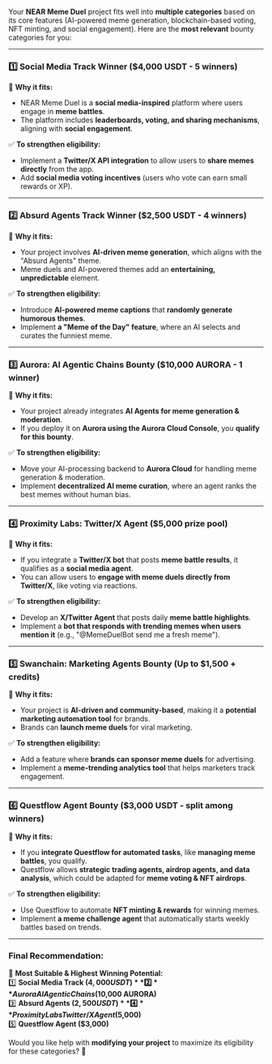 Your **NEAR Meme Duel** project fits well into **multiple categories** based on its core features (AI-powered meme generation, blockchain-based voting, NFT minting, and social engagement). Here are the **most relevant** bounty categories for you:  

---

### **1️⃣ Social Media Track Winner ($4,000 USDT - 5 winners)**  
🔹 **Why it fits:**  
- NEAR Meme Duel is a **social media-inspired** platform where users engage in **meme battles**.  
- The platform includes **leaderboards, voting, and sharing mechanisms**, aligning with **social engagement**.  

✅ **To strengthen eligibility:**  
- Implement a **Twitter/X API integration** to allow users to **share memes directly** from the app.  
- Add **social media voting incentives** (users who vote can earn small rewards or XP).  

---

### **2️⃣ Absurd Agents Track Winner ($2,500 USDT - 4 winners)**  
🔹 **Why it fits:**  
- Your project involves **AI-driven meme generation**, which aligns with the "Absurd Agents" theme.  
- Meme duels and AI-powered themes add an **entertaining, unpredictable** element.  

✅ **To strengthen eligibility:**  
- Introduce **AI-powered meme captions** that **randomly generate humorous themes**.  
- Implement **a "Meme of the Day" feature**, where an AI selects and curates the funniest meme.  

---

### **3️⃣ Aurora: AI Agentic Chains Bounty ($10,000 AURORA - 1 winner)**  
🔹 **Why it fits:**  
- Your project already integrates **AI Agents for meme generation & moderation**.  
- If you deploy it on **Aurora using the Aurora Cloud Console**, you **qualify for this bounty**.  

✅ **To strengthen eligibility:**  
- Move your AI-processing backend to **Aurora Cloud** for handling meme generation & moderation.  
- Implement **decentralized AI meme curation**, where an agent ranks the best memes without human bias.  

---

### **4️⃣ Proximity Labs: Twitter/X Agent ($5,000 prize pool)**  
🔹 **Why it fits:**  
- If you integrate a **Twitter/X bot** that posts **meme battle results**, it qualifies as a **social media agent**.  
- You can allow users to **engage with meme duels directly from Twitter/X**, like voting via reactions.  

✅ **To strengthen eligibility:**  
- Develop an **X/Twitter Agent** that posts daily **meme battle highlights**.  
- Implement a **bot that responds with trending memes when users mention it** (e.g., "@MemeDuelBot send me a fresh meme").  

---

### **5️⃣ Swanchain: Marketing Agents Bounty (Up to $1,500 + credits)**  
🔹 **Why it fits:**  
- Your project is **AI-driven and community-based**, making it a **potential marketing automation tool** for brands.  
- Brands can **launch meme duels** for viral marketing.  

✅ **To strengthen eligibility:**  
- Add a feature where **brands can sponsor meme duels** for advertising.  
- Implement a **meme-trending analytics tool** that helps marketers track engagement.  

---

### **6️⃣ Questflow Agent Bounty ($3,000 USDT - split among winners)**  
🔹 **Why it fits:**  
- If you **integrate Questflow for automated tasks**, like **managing meme battles**, you qualify.  
- Questflow allows **strategic trading agents, airdrop agents, and data analysis**, which could be adapted for **meme voting & NFT airdrops**.  

✅ **To strengthen eligibility:**  
- Use Questflow to automate **NFT minting & rewards** for winning memes.  
- Implement **a meme challenge agent** that automatically starts weekly battles based on trends.  

---

### **Final Recommendation:**  
🚀 **Most Suitable & Highest Winning Potential:**  
1️⃣ **Social Media Track ($4,000 USDT)**  
2️⃣ **Aurora AI Agentic Chains ($10,000 AURORA)**  
3️⃣ **Absurd Agents ($2,500 USDT)**  
4️⃣ **Proximity Labs Twitter/X Agent ($5,000)**  
5️⃣ **Questflow Agent ($3,000)**  

Would you like help with **modifying your project** to maximize its eligibility for these categories? 🎯